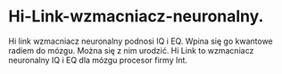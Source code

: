 # Hi-Link-wzmacniacz-neuronalny.
Hi link wzmacniacz neuronalny podnosi IQ i EQ. 
Wpina się go kwantowe radiem do mózgu. Można się z nim urodzić. 
Hi Link to wzmacniacz neuronalny IQ i EQ dla mózgu procesor firmy Int. 
